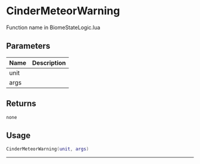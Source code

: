 # CinderMeteorWarning

Function name in BiomeStateLogic.lua

## Parameters

| Name | Description |
| ---- | ----------- |
| unit |             |
| args |             |

## Returns

`none`

## Usage

```lua
CinderMeteorWarning(unit, args)
```

---
